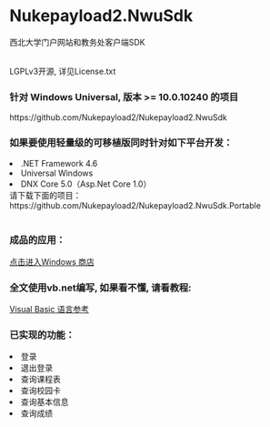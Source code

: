# Nukepayload2.NwuSdk
西北大学门户网站和教务处客户端SDK<br />

<br />
LGPLv3开源, 详见License.txt<br />
<h3>
    针对 Windows Universal, 版本 >= 10.0.10240 的项目<br />
</h3>
https://github.com/Nukepayload2/Nukepayload2.NwuSdk <br />
<h3>如果要使用轻量级的可移植版同时针对如下平台开发：</h3>
<dlv>
    <li>.NET Framework 4.6</li>
    <li>Universal Windows</li>
    <li>DNX Core 5.0（Asp.Net Core 1.0）</li>
</dlv>
请下载下面的项目：<br />
https://github.com/Nukepayload2/Nukepayload2.NwuSdk.Portable <br />
<br />
<h3>成品的应用：</h3>
<a href="ms-windows-store://pdp/?productid=9wzdncrd1xnk">点击进入Windows 商店</a><br />
<h3>
    全文使用vb.net编写, 如果看不懂, 请看教程:
</h3>
<a href="https://msdn.microsoft.com/zh-cn/library/2x7h1hfk.aspx">Visual Basic 语言参考</a>
<h3>已实现的功能：</h3>
<dlv>
    <li>登录</li>
    <li>退出登录</li>
    <li>查询课程表</li>
    <li>查询校园卡</li>
    <li>查询基本信息</li>
    <li>查询成绩</li>
</dlv>

